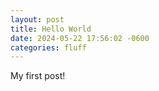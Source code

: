 ```yaml
---
layout: post
title: Hello World
date: 2024-05-22 17:56:02 -0600
categories: fluff
---
```

My first post!
